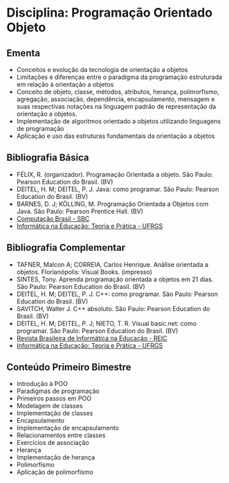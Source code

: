 # Disciplina: Programação Orientado Objeto

## Ementa

- Conceitos e evolução da tecnologia de orientação a objetos
- Limitações e diferenças entre o paradigma da programação estruturada em relação à orientação a objetos
- Conceito de objeto, classe, métodos, atributos, herança, polimorfismo, agregação, associação, dependência, encapsulamento, mensagem e suas respectivas notações na linguagem padrão de representação da orientação a objetos.
- Implementação de algoritmos orientado a objetos utilizando linguagens de programação
- Aplicação e uso das estruturas fundamentais da orientação a objetos

## Bibliografia Básica

- FÉLIX, R. (organizador). Programação Orientada a objeto. São Paulo: Pearson Education do Brasil. (BV)
- DEITEL, H. M; DEITEL, P. J. Java: como programar. São Paulo: Pearson Education do Brasil. (BV)
- BARNES, D. J; KÖLLING, M. Programação Orientada a Objetos com Java. São Paulo: Pearson Prentice Hall. (BV)
- [Computação Brasil - SBC](http://www.sbc.org.br/publicacoes-2/298-computacao-brasil)
- [Informática na Educação: Teoria e Prática - UFRGS](https://seer.ufrgs.br/index.php/InfEducTeoriaPratica/issue/archive)

## Bibliografia Complementar

- TAFNER, Malcon A; CORREIA, Carlos Henrique. Análise orientada a objetos. Florianópolis: Visual Books. (impresso)
- SINTES, Tony. Aprenda programação orientada a objetos em 21 dias. São Paulo: Pearson Education do Brasil. (BV)
- DEITEL, H. M; DEITEL, P. J. C++: como programar. São Paulo: Pearson Education do Brasil. (BV)
- SAVITCH, Walter J.  C++ absoluto. São Paulo: Pearson Education do Brasil. (BV)
- DEITEL, H. M; DEITEL, P. J; NIETO, T. R. Visual basic.net: como programar. São Paulo: Pearson Education do Brasil. (BV)
- [Revista Brasileira de Informática na Educação - REIC](http://br-ie.org/pub/index.php/sbie)
- [Informática na Educação: Teoria e Prática - UFRGS](https://seer.ufrgs.br/index.php/InfEducTeoriaPratica/issue/archive)


## Conteúdo Primeiro Bimestre

- Introdução à POO
- Paradigmas de programação
- Primeiros passos em POO
- Modelagem de classes
- Implementação de classes
- Encapsulamento
- Implementação de encapsulamento
- Relacionamentos entre classes
- Exercícios de associação
- Herança
- Implementação de herança
- Polimorfismo
- Aplicação de polimorfismo
